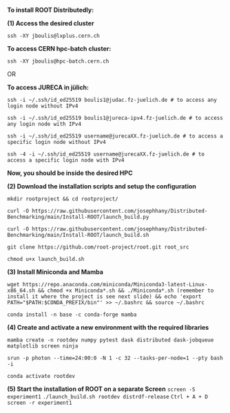 
**To install ROOT Distributedly:**

**(1) Access the desired cluster**

```
ssh -XY jboulis@lxplus.cern.ch
```

**To access CERN hpc-batch cluster:**

```
ssh -XY jboulis@hpc-batch.cern.ch
```

OR

**To access JURECA in jülich:**

```
ssh -i ~/.ssh/id_ed25519 boulis1@judac.fz-juelich.de # to access any login node without IPv4

ssh -i ~/.ssh/id_ed25519 boulis1@jureca-ipv4.fz-juelich.de # to access any login node with IPv4

ssh -i ~/.ssh/id_ed25519 username@jurecaXX.fz-juelich.de # to access a specific login node without IPv4

ssh -4 -i ~/.ssh/id_ed25519 username@jurecaXX.fz-juelich.de # to access a specific login node with IPv4
```

**Now, you should be inside the desired HPC**

**(2) Download the installation scripts and setup the configuration**

```
mkdir rootproject && cd rootproject/

curl -O https://raw.githubusercontent.com/josephhany/Distributed-Benchmarking/main/Install-ROOT/launch_build.py

curl -O https://raw.githubusercontent.com/josephhany/Distributed-Benchmarking/main/Install-ROOT/launch_build.sh

git clone https://github.com/root-project/root.git root_src

chmod u+x launch_build.sh
```

**(3) Install Miniconda and Mamba**

```
wget https://repo.anaconda.com/miniconda/Miniconda3-latest-Linux-x86_64.sh && chmod +x Miniconda*.sh && ./Miniconda*.sh (remember to install it where the project is see next slide) && echo 'export PATH="$PATH:$CONDA_PREFIX/bin"' >> ~/.bashrc && source ~/.bashrc

conda install -n base -c conda-forge mamba
```

**(4) Create and activate a new environment with the required libraries**

```mamba create -n rootdev numpy pytest dask distributed dask-jobqueue matplotlib screen ninja```

```srun -p photon --time=24:00:0 -N 1 -c 32 --tasks-per-node=1 --pty bash -i```

```conda activate rootdev```

**(5) Start the installation of ROOT on a separate Screen**
```screen -S experiment1```
```./launch_build.sh rootdev distrdf-release```
```Ctrl + A + D```
```screen -r experiment1```
